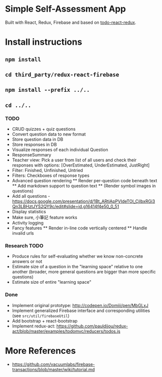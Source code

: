# Simple Self-Assessment App
Built with React, Redux, Firebase and based on [todo-react-redux](https://github.com/r-park/todo-react-redux).

# Install instructions
## `npm install`
## `cd third_party/redux-react-firebase`
## `npm install --prefix ../..`
## `cd ../..`


### TODO
* CRUD quizzes + quiz questions
* Convert question data to new format
* Store question data in DB
* Store responses in DB
* Visualize responses of each individual Question
* ResponseSummary
* Teacher view: Pick a user from list of all users and check their responses with options: [OverEstimated, UnderEstimated, JustRight]
* Filter: Finished, Unfinished, Untried
* Filters: Checkboxes of response types
* Advanced question rendering
** Render per-question code beneath text
** Add markdown support to question text
** (Render symbol images in questions)
* Add all questions - https://docs.google.com/presentation/d/1Bt_ARtiApPVIdeTOl_CjIbxRGi3Qn3LBHztJYS2QY9c/edit#slide=id.g16414f4e50_0_51
* Display statistics
* Make sure, 小筆記 feature works
* Activity logging
* Fancy features
** Render in-line code vertically centered
** Handle invalid urls

### Research TODO
* Produce rules for self-evaluating whether we know non-concrete answers or not
* Estimate size of a question in the "learning space" relative to one another (broader, more general questions are bigger than more specific questions)
* Estimate size of entire "learning space"


### Done
* Implement original prototype: http://codepen.io/Domiii/pen/MbGLxJ
* Implement generalized Firebase interface and corresponding utilities (see `src/util/firebaseUtil`)
* Add bootstrap + react-bootstrap
* Implement redux-act: https://github.com/pauldijou/redux-act/blob/master/examples/todomvc/reducers/todos.js


# More References
* https://github.com/vacuumlabs/firebase-transactions/blob/master/wiki/tutorial.md